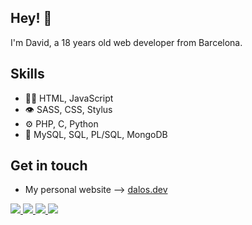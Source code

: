 ## Hey! 👋
I'm David, a 18 years old web developer from Barcelona.

## Skills
- 👨‍💻 HTML, JavaScript
- 👁️ SASS, CSS, Stylus
- ⚙️ PHP, C, Python
- 💽 MySQL, SQL, PL/SQL, MongoDB

## Get in touch
- My personal website --> [dalos.dev](https://dalos.dev)
<p align = "left">
  <a href="mailto:david@dalos.dev?subject=[GitHub]%20🔥&body=Hi there!">
    <img src="https://img.shields.io/badge/e‑mail-D14836.svg?style=for-the-badge&logo=GMail&logoColor=white"/>
  </a>
  <a href="https://discordapp.com/users/440540807687045121">
    <img src="https://img.shields.io/badge/Discord-%2312100E.svg?style=for-the-badge&logo=discord&logoColor=white&color=7289da"/>
  </a>
  <a href="[https://medium.com/@diegosj](https://www.linkedin.com/in/david-alos/)">
    <img src="https://img.shields.io/badge/LinkedIn-%2312100E.svg?style=for-the-badge&logo=linkedIn&logoColor=white&color=0077B5"/>
  </a>
  <a href="https://twitter.com/dalosdev">
    <img src="https://img.shields.io/badge/Twitter-%2312100E.svg?style=for-the-badge&logo=twitter&logoColor=white&color=1DA1F2"/>
  </a>
</p>

